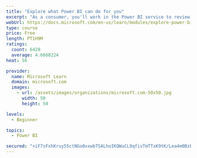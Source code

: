 ```yaml
---
title: "Explore what Power BI can do for you"
excerpt: "As a consumer, you'll work in the Power BI service to review and interact with content that has been shared with you. This module provides the foundational information that you need to work effectively in the Power BI service."
webUrl: https://docs.microsoft.com/en-us/learn/modules/explore-power-bi-service/
type: course
price: Free
length: PT1H9M
ratings:
  count: 6420
  average: 4.6668224
heat: 56

provider:
  name: Microsoft Learn
  domain: microsoft.com
  images:
    - url: /assets/images/organizations/microsoft.com-50x50.jpg
      width: 50
      height: 50

levels:
  - Beginner

topics:
  - Power BI

secured: "+iF7sFxhKruy55ctNGo0vxwbTSALhoIKQWuCL9qfivTmTTxK9tK/Lea4m0BzbyAHLPv3so8LXEFeOJoudRPDV8Z6EIdzvNAG/RvkOFo6fDlv7kaDePwl6aWufaooFOZMru9mfJtvWOchg6AL5tskFKnZKqjh7fsvKDyyD1cXXe12JSxt9W/VcNqsxNIhs6hJLrELTlwxu5R+ddEG5NINL4KqfD3MS3fnFMxNyfAfMpZu4Tso+L4Ajmyd2C95PYzR/aNH7ZRxgGpyaUqkQdSJRo2ch8ADVui8JCTVqLpIz1ekxkAUafBRkBtA2oeO7BUk0BECUab5csAYXZOYzkrX6GEPx6di9AoO8Izv2HHx/W2hU2Rz2A5rm+ztq442nyH0W22i9KIJs34b2FTVQhOxa0z1+6wdFGKyBl56ayBdL7I=;wHROnQwz+znvKySSMbTl0Q=="
---
```


